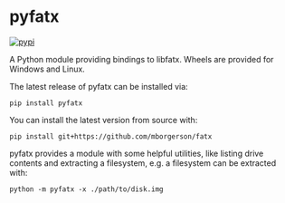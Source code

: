 pyfatx
======
[![pypi](https://img.shields.io/pypi/v/pyfatx)](https://pypi.org/project/pyfatx/)

A Python module providing bindings to libfatx. Wheels are provided for Windows and Linux.

The latest release of pyfatx can be installed via:

    pip install pyfatx

You can install the latest version from source with:

    pip install git+https://github.com/mborgerson/fatx

pyfatx provides a module with some helpful utilities, like listing drive contents and extracting a filesystem, e.g. a filesystem can be extracted with:

    python -m pyfatx -x ./path/to/disk.img
